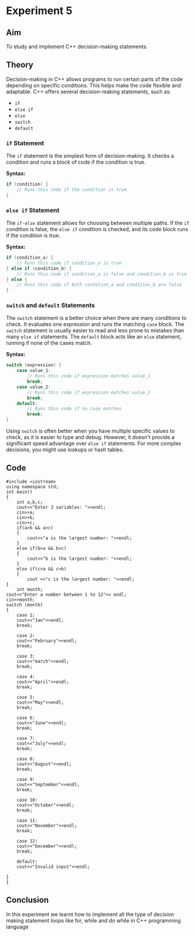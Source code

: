 # Experiment 5

## Aim
To study and implement C++ decision-making statements.

## Theory

Decision-making in C++ allows programs to run certain parts of the code depending on specific conditions. This helps make the code flexible and adaptable. C++ offers several decision-making statements, such as:

- `if`
- `else if`
- `else`
- `switch`
- `default`

### `if` Statement

The `if` statement is the simplest form of decision-making. It checks a condition and runs a block of code if the condition is true.

**Syntax:**

```cpp
if (condition) {
    // Runs this code if the condition is true
}
```

### `else if` Statement

The `if-else` statement allows for choosing between multiple paths. If the `if` condition is false, the `else if` condition is checked, and its code block runs if the condition is true.

**Syntax:**

```cpp
if (condition_a) {
    // Runs this code if condition_a is true
} else if (condition_b) {
    // Runs this code if condition_a is false and condition_b is true
} else {
    // Runs this code if both condition_a and condition_b are false
}
```

### `switch` and `default` Statements

The `switch` statement is a better choice when there are many conditions to check. It evaluates one expression and runs the matching `case` block. The `switch` statement is usually easier to read and less prone to mistakes than many `else if` statements. The `default` block acts like an `else` statement, running if none of the cases match.

**Syntax:**

```cpp
switch (expression) {
    case value_1:
        // Runs this code if expression matches value_1
        break;
    case value_2:
        // Runs this code if expression matches value_2
        break;
    default:
        // Runs this code if no case matches
        break;
}
```

Using `switch` is often better when you have multiple specific values to check, as it is easier to type and debug. However, it doesn't provide a significant speed advantage over `else if` statements. For more complex decisions, you might use lookups or hash tables.

## Code
```
#include <iostream>
using namespace std;
int main()
{
    int a,b,c;
    cout<<"Enter 3 variables: "<<endl;
    cin>>a;
    cin>>b;
    cin>>c;
    if(a>b && a>c)
    {
        cout<<"a is the largest number: "<<endl;
    }
    else if(b>a && b>c)
    {
        cout<<"b is the largest number: "<<endl;
    }
    else if(c>a && c>b)
    {
        cout <<"c is the largest number: "<<endl;
}
    int month;
cout<<"Enter a number between 1 to 12"<< endl;
cin>>month;
switch (month)
{
    case 1:
    cout<<"Jan"<<endl;
    break;

    case 2:
    cout<<"February"<<endl;
    break;

    case 3:
    cout<<"march"<<endl;
    break;
    
    case 4:
    cout<<"April"<<endl;
    break;
    
    case 5:
    cout<<"May"<<endl;
    break;

    case 6:
    cout<<"June"<<endl;
    break;

    case 7:
    cout<<"July"<<endl;
    break;

    case 8:
    cout<<"August"<<endl;
    break;
    
    case 9:
    cout<<"September"<<endl;
    break;

    case 10:
    cout<<"October"<<endl;
    break;

    case 11:
    cout<<"November"<<endl;
    break;

    case 12:
    cout<<"December"<<endl;
    break;

    default:
    cout<<"Invalid input"<<endl;

}
}
```

## Conclusion
In this experiment we learnt how to implement all the type of decision making statement loops like for, while and do while in C++ programming language
